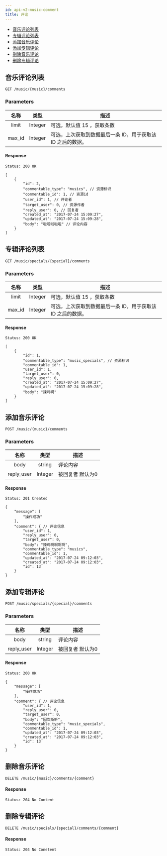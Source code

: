 ```yaml
---
id: api-v2-music-comment
title: 评论
---
```


- [音乐评论列表](#music-comments)
- [专辑评论列表](#special-comments)
- [添加音乐评论](#add-music-comment)
- [添加专辑评论](#add-special-comment)
- [删除音乐评论](#delete-music-comment)
- [删除专辑评论](#delete-special-comment)

<a name="music-comments"></a>
## 音乐评论列表

```
GET /music/{music}/comments
```

### Parameters

| 名称 | 类型 | 描述 |
|:----:|:----:|----|
| limit | Integer | 可选，默认值 15 ，获取条数 |
| max_id | Integer | 可选，上次获取到数据最后一条 ID，用于获取该 ID 之后的数据。 |

#### Response

```
Status: 200 OK
```

```json5
[
    {
        "id": 2,
        "commentable_type": "musics", // 资源标识
        "commentable_id": 1, // 资源id
        "user_id": 1, // 评论者
        "target_user": 0, // 资源作者
        "reply_user": 0, // 回复者
        "created_at": "2017-07-24 15:09:27",
        "updated_at": "2017-07-24 15:09:28",
        "body": "啦啦啦啦啦" // 评论内容
    }
]
```

<a name="special-comments"></a>
## 专辑评论列表

```
GET /music/specials/{special}/comments
```

### Parameters

| 名称 | 类型 | 描述 |
|:----:|:----:|----|
| limit | Integer | 可选，默认值 15 ，获取条数 |
| max_id | Integer | 可选，上次获取到数据最后一条 ID，用于获取该 ID 之后的数据。 |

#### Response

```
Status: 200 OK
```

```json5
[
    {
        "id": 1,
        "commentable_type": "music_specials", // 资源标识
        "commentable_id": 1,
        "user_id": 1,
        "target_user": 0,
        "reply_user": 0,
        "created_at": "2017-07-24 15:09:27",
        "updated_at": "2017-07-24 15:09:28",
        "body": "辣鸡啊"
    }
]
```

<a name="add-music-comment"></a>
## 添加音乐评论

```
POST /music/{music}/comments
```

### Parameters

| 名称 | 类型 | 描述 |
|:----:|:----:|----|
| body | string | 评论内容 |
| reply_user | Integer | 被回复者 默认为0 |

#### Response

```
Status: 201 Created
```

```json5
{
    "message": [
        "操作成功"
    ],
    "comment": { // 评论信息
        "user_id": 1,
        "reply_user": 0,
        "target_user": 0,
        "body": "辣鸡啊啊啊啊",
        "commentable_type": "musics",
        "commentable_id": 1,
        "updated_at": "2017-07-24 09:12:03",
        "created_at": "2017-07-24 09:12:03",
        "id": 13
    }
}
```

<a name="add-special-comment"></a>
## 添加专辑评论

```
POST /music/specials/{special}/comments
```

### Parameters

| 名称 | 类型 | 描述 |
|:----:|:----:|----|
| body | string | 评论内容 |
| reply_user | Integer | 被回复者 默认为0 |

#### Response

```
Status: 200 OK
```

```json5
{
    "message": [
        "操作成功"
    ],
    "comment": { // 评论信息
        "user_id": 1,
        "reply_user": 0,
        "target_user": 0,
        "body": "因吹斯听",
        "commentable_type": "music_specials",
        "commentable_id": 1,
        "updated_at": "2017-07-24 09:12:03",
        "created_at": "2017-07-24 09:12:03",
        "id": 13
    }
}
```

<a name="delete-music-comment"></a>
## 删除音乐评论

```
DELETE /music/{music}/comments/{comment}
```

#### Response

```
Status: 204 No Content
```

<a name="delete-special-comment"></a>
## 删除专辑评论

```
DELETE /music/specials/{special}/comments/{comment}
```

#### Response

```
Status: 204 No Conetent
```
